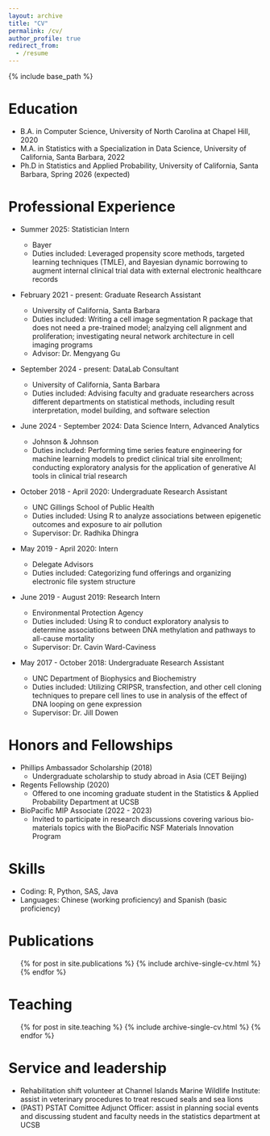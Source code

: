 ```yaml
---
layout: archive
title: "CV"
permalink: /cv/
author_profile: true
redirect_from:
  - /resume
---
```


{% include base_path %}

Education
======
* B.A. in Computer Science, University of North Carolina at Chapel Hill, 2020
* M.A. in Statistics with a Specialization in Data Science, University of California, Santa Barbara, 2022
* Ph.D in Statistics and Applied Probability, University of California, Santa Barbara, Spring 2026 (expected)

Professional Experience
======
* Summer 2025: Statistician Intern
  * Bayer
  * Duties included: Leveraged propensity score methods, targeted learning techniques (TMLE), and Bayesian dynamic borrowing to augment internal clinical trial data with external electronic healthcare records

* February 2021 - present: Graduate Research Assistant
  * University of California, Santa Barbara
  * Duties included: Writing a cell image segmentation R package that does not need a pre-trained model; analzying cell alignment and 
  proliferation; investigating neural network architecture in cell imaging programs
  * Advisor: Dr. Mengyang Gu
 
* September 2024 - present: DataLab Consultant
  * University of California, Santa Barbara
  * Duties included: Advising faculty and graduate researchers across different departments on statistical methods, including result
  interpretation, model building, and software selection

* June 2024 - September 2024: Data Science Intern, Advanced Analytics
  * Johnson & Johnson
  * Duties included: Performing time series feature engineering for machine learning models to predict clinical trial site enrollment; 
  conducting exploratory analysis for the application of generative AI tools in clinical trial research

* October 2018 - April 2020: Undergraduate Research Assistant
  * UNC Gillings School of Public Health
  * Duties included: Using R to analyze associations between epigenetic outcomes and exposure to air pollution
  * Supervisor: Dr. Radhika Dhingra

* May 2019 - April 2020: Intern
  * Delegate Advisors
  * Duties included: Categorizing fund offerings and organizing electronic file system structure

* June 2019 - August 2019: Research Intern
  * Environmental Protection Agency
  * Duties included: Using R to conduct exploratory analysis to determine associations between DNA methylation and pathways to all-cause 
  mortality
  * Supervisor: Dr. Cavin Ward-Caviness

* May 2017 - October 2018: Undergraduate Research Assistant
  * UNC Department of Biophysics and Biochemistry
  * Duties included: Utilizing CRIPSR, transfection, and other cell cloning techniques to prepare cell lines to use in analysis of the 
  effect of DNA looping on gene expression
  * Supervisor: Dr. Jill Dowen
  
Honors and Fellowships
======
* Phillips Ambassador Scholarship (2018)
  * Undergraduate scholarship to study abroad in Asia (CET Beijing)
* Regents Fellowship (2020)
  * Offered to one incoming graduate student in the Statistics & Applied Probability Department at UCSB
* BioPacific MIP Associate (2022 - 2023)
  * Invited to participate in research discussions covering various bio-materials topics with the BioPacific NSF Materials Innovation 
  Program

Skills
======
* Coding: R, Python, SAS, Java
* Languages: Chinese (working proficiency) and Spanish (basic proficiency)

Publications
======
  <ul>{% for post in site.publications %}
    {% include archive-single-cv.html %}
  {% endfor %}</ul>
  
  
Teaching
======
  <ul>{% for post in site.teaching %}
    {% include archive-single-cv.html %}
  {% endfor %}</ul>
  
Service and leadership
======
* Rehabilitation shift volunteer at Channel Islands Marine Wildlife Institute: assist in veterinary procedures to treat rescued seals and sea lions
* (PAST) PSTAT Comittee Adjunct Officer: assist in planning social events and discussing student and faculty needs in the statistics department at UCSB
